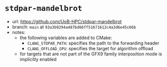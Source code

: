 # `stdpar-mandelbrot`

- url: <https://github.com/UoB-HPC/stdpar-mandelbrot>
- branch: `main` at `93a3b9294a487bd66ff51671612c4a3d6e45c66b`
- notes:
  - the following variables are added to CMake:
    - `CLANG_STDPAR_PATH`: specifies the path to the forwarding header
    - `CLANG_OFFLOAD_GPU`: specifies the target for algorithm offload
  - for targets that are not part of the GFX9 family interposition mode is
    implicitly enabled
